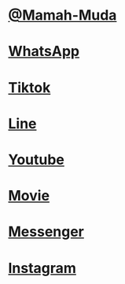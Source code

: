# <a href="https://mamah-muda.web.app/">@Mamah-Muda</a>
# <a href="https://mamahmuda.page.link/chat">WhatsApp</a>
# <a href="https://mamahmuda.page.link/tiktok">Tiktok</a>
# <a href="https://mamahmuda.page.link/line">Line</a>
# <a href="https://mamahmuda.page.link/youtube">Youtube</a>
# <a href="https://mamahmuda.page.link/mom">Movie</a>
# <a href="https://mamahmuda.page.link/messenger">Messenger</a>
# <a href="https://mamahmuda.page.link/instagram">Instagram</a>
